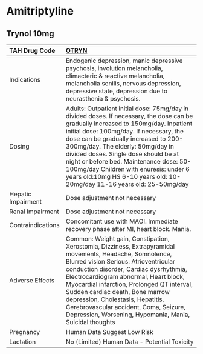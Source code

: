 # Amitriptyline

## Trynol 10mg

| TAH Drug Code      | [OTRYN](https://www.tahsda.org.tw/drugs/hissearch.php?drug_code=OTRYN)                                                                                                                                                                                                                                                                                                                                                                                             |
|:-------------------|:-------------------------------------------------------------------------------------------------------------------------------------------------------------------------------------------------------------------------------------------------------------------------------------------------------------------------------------------------------------------------------------------------------------------------------------------------------------------|
| Indications        | Endogenic depression, manic depressive psychosis, involution melancholia, climacteric & reactive melancholia, melancholia senilis, nervous depression, depressive state, depression due to neurasthenia & psychosis.                                                                                                                                                                                                                                               |
| Dosing             | Adults: Outpatient initial dose: 75mg/day in divided doses. If necessary, the dose can be gradually increased to 150mg/day. Inpatient initial dose: 100mg/day. If necessary, the dose can be gradually increased to 200-300mg/day. The elderly: 50mg/day in divided doses. Single dose should be at night or before bed. Maintenance dose: 50-100mg/day Children with enuresis: under 6 years old:10mg HS 6-10 years old: 10-20mg/day 11-16 years old: 25-50mg/day |
| Hepatic Impairment | Dose adjustment not necessary                                                                                                                                                                                                                                                                                                                                                                                                                                      |
| Renal Impairment   | Dose adjustment not necessary                                                                                                                                                                                                                                                                                                                                                                                                                                      |
| Contraindications  | Concomitant use with MAOI. Immediate recovery phase after MI, heart block. Mania.                                                                                                                                                                                                                                                                                                                                                                                  |
| Adverse Effects    | Common: Weight gain, Constipation, Xerostomia, Dizziness, Extrapyramidal movements, Headache, Somnolence, Blurred vision Serious: Atrioventricular conduction disorder, Cardiac dysrhythmia, Electrocardiogram abnormal, Heart block, Myocardial infarction, Prolonged QT interval, Sudden cardiac death, Bone marrow depression, Cholestasis, Hepatitis, Cerebrovascular accident, Coma, Seizure, Depression, Worsening, Hypomania, Mania, Suicidal thoughts      |
| Pregnancy          | Human Data Suggest Low Risk                                                                                                                                                                                                                                                                                                                                                                                                                                        |
| Lactation          | No (Limited) Human Data - Potential Toxicity                                                                                                                                                                                                                                                                                                                                                                                                                       |

